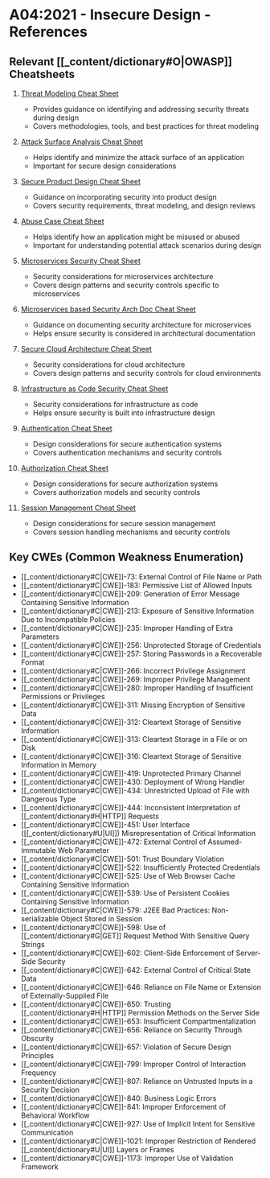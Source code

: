 # A04:2021 - Insecure Design - References

## Relevant [[_content/dictionary#O|OWASP]] Cheatsheets

1. [Threat Modeling Cheat Sheet](../../[[_content/dictionary#O|OWASP]]%20Cheatsheet/cheatsheets/Threat_Modeling_Cheat_Sheet.html)
   - Provides guidance on identifying and addressing security threats during design
   - Covers methodologies, tools, and best practices for threat modeling

2. [Attack Surface Analysis Cheat Sheet](../../[[_content/dictionary#O|OWASP]]%20Cheatsheet/cheatsheets/Attack_Surface_Analysis_Cheat_Sheet.html)
   - Helps identify and minimize the attack surface of an application
   - Important for secure design considerations

3. [Secure Product Design Cheat Sheet](../../[[_content/dictionary#O|OWASP]]%20Cheatsheet/cheatsheets/Secure_Product_Design_Cheat_Sheet.html)
   - Guidance on incorporating security into product design
   - Covers security requirements, threat modeling, and design reviews

4. [Abuse Case Cheat Sheet](../../[[_content/dictionary#O|OWASP]]%20Cheatsheet/cheatsheets/Abuse_Case_Cheat_Sheet.html)
   - Helps identify how an application might be misused or abused
   - Important for understanding potential attack scenarios during design

5. [Microservices Security Cheat Sheet](../../[[_content/dictionary#O|OWASP]]%20Cheatsheet/cheatsheets/Microservices_Security_Cheat_Sheet.html)
   - Security considerations for microservices architecture
   - Covers design patterns and security controls specific to microservices

6. [Microservices based Security Arch Doc Cheat Sheet](../../[[_content/dictionary#O|OWASP]]%20Cheatsheet/cheatsheets/Microservices_based_Security_Arch_Doc_Cheat_Sheet.html)
   - Guidance on documenting security architecture for microservices
   - Helps ensure security is considered in architectural documentation

7. [Secure Cloud Architecture Cheat Sheet](../../[[_content/dictionary#O|OWASP]]%20Cheatsheet/cheatsheets/Secure_Cloud_Architecture_Cheat_Sheet.html)
   - Security considerations for cloud architecture
   - Covers design patterns and security controls for cloud environments

8. [Infrastructure as Code Security Cheat Sheet](../../[[_content/dictionary#O|OWASP]]%20Cheatsheet/cheatsheets/Infrastructure_as_Code_Security_Cheat_Sheet.html)
   - Security considerations for infrastructure as code
   - Helps ensure security is built into infrastructure design

9. [Authentication Cheat Sheet](../../[[_content/dictionary#O|OWASP]]%20Cheatsheet/cheatsheets/Authentication_Cheat_Sheet.html)
   - Design considerations for secure authentication systems
   - Covers authentication mechanisms and security controls

10. [Authorization Cheat Sheet](../../[[_content/dictionary#O|OWASP]]%20Cheatsheet/cheatsheets/Authorization_Cheat_Sheet.html)
    - Design considerations for secure authorization systems
    - Covers authorization models and security controls

11. [Session Management Cheat Sheet](../../[[_content/dictionary#O|OWASP]]%20Cheatsheet/cheatsheets/Session_Management_Cheat_Sheet.html)
    - Design considerations for secure session management
    - Covers session handling mechanisms and security controls

## Key CWEs (Common Weakness Enumeration)

- [[_content/dictionary#C|CWE]]-73: External Control of File Name or Path
- [[_content/dictionary#C|CWE]]-183: Permissive List of Allowed Inputs
- [[_content/dictionary#C|CWE]]-209: Generation of Error Message Containing Sensitive Information
- [[_content/dictionary#C|CWE]]-213: Exposure of Sensitive Information Due to Incompatible Policies
- [[_content/dictionary#C|CWE]]-235: Improper Handling of Extra Parameters
- [[_content/dictionary#C|CWE]]-256: Unprotected Storage of Credentials
- [[_content/dictionary#C|CWE]]-257: Storing Passwords in a Recoverable Format
- [[_content/dictionary#C|CWE]]-266: Incorrect Privilege Assignment
- [[_content/dictionary#C|CWE]]-269: Improper Privilege Management
- [[_content/dictionary#C|CWE]]-280: Improper Handling of Insufficient Permissions or Privileges
- [[_content/dictionary#C|CWE]]-311: Missing Encryption of Sensitive Data
- [[_content/dictionary#C|CWE]]-312: Cleartext Storage of Sensitive Information
- [[_content/dictionary#C|CWE]]-313: Cleartext Storage in a File or on Disk
- [[_content/dictionary#C|CWE]]-316: Cleartext Storage of Sensitive Information in Memory
- [[_content/dictionary#C|CWE]]-419: Unprotected Primary Channel
- [[_content/dictionary#C|CWE]]-430: Deployment of Wrong Handler
- [[_content/dictionary#C|CWE]]-434: Unrestricted Upload of File with Dangerous Type
- [[_content/dictionary#C|CWE]]-444: Inconsistent Interpretation of [[_content/dictionary#H|HTTP]] Requests
- [[_content/dictionary#C|CWE]]-451: User Interface ([[_content/dictionary#U|UI]]) Misrepresentation of Critical Information
- [[_content/dictionary#C|CWE]]-472: External Control of Assumed-Immutable Web Parameter
- [[_content/dictionary#C|CWE]]-501: Trust Boundary Violation
- [[_content/dictionary#C|CWE]]-522: Insufficiently Protected Credentials
- [[_content/dictionary#C|CWE]]-525: Use of Web Browser Cache Containing Sensitive Information
- [[_content/dictionary#C|CWE]]-539: Use of Persistent Cookies Containing Sensitive Information
- [[_content/dictionary#C|CWE]]-579: J2EE Bad Practices: Non-serializable Object Stored in Session
- [[_content/dictionary#C|CWE]]-598: Use of [[_content/dictionary#G|GET]] Request Method With Sensitive Query Strings
- [[_content/dictionary#C|CWE]]-602: Client-Side Enforcement of Server-Side Security
- [[_content/dictionary#C|CWE]]-642: External Control of Critical State Data
- [[_content/dictionary#C|CWE]]-646: Reliance on File Name or Extension of Externally-Supplied File
- [[_content/dictionary#C|CWE]]-650: Trusting [[_content/dictionary#H|HTTP]] Permission Methods on the Server Side
- [[_content/dictionary#C|CWE]]-653: Insufficient Compartmentalization
- [[_content/dictionary#C|CWE]]-656: Reliance on Security Through Obscurity
- [[_content/dictionary#C|CWE]]-657: Violation of Secure Design Principles
- [[_content/dictionary#C|CWE]]-799: Improper Control of Interaction Frequency
- [[_content/dictionary#C|CWE]]-807: Reliance on Untrusted Inputs in a Security Decision
- [[_content/dictionary#C|CWE]]-840: Business Logic Errors
- [[_content/dictionary#C|CWE]]-841: Improper Enforcement of Behavioral Workflow
- [[_content/dictionary#C|CWE]]-927: Use of Implicit Intent for Sensitive Communication
- [[_content/dictionary#C|CWE]]-1021: Improper Restriction of Rendered [[_content/dictionary#U|UI]] Layers or Frames
- [[_content/dictionary#C|CWE]]-1173: Improper Use of Validation Framework 